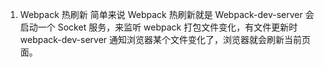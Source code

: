 1. Webpack 热刷新
简单来说 Webpack 热刷新就是 Webpack-dev-server 会启动一个 Socket 服务，来监听 webpack 打包文件变化，有文件更新时 webpack-dev-server 通知浏览器某个文件变化了，浏览器就会刷新当前页面。
